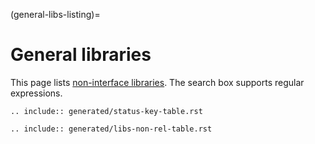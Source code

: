 (general-libs-listing)=
# General libraries

This page lists [non-interface libraries](#charm-libs-general). The search box supports regular expressions.

```{eval-rst}
.. include:: generated/status-key-table.rst
```

```{eval-rst}
.. include:: generated/libs-non-rel-table.rst
```
